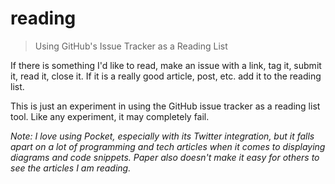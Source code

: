 # reading

> Using GitHub's Issue Tracker as a Reading List

If there is something I'd like to read, make an issue with a link, tag it,
submit it, read it, close it. If it is a really good article, post, etc. add
it to the reading list.

This is just an experiment in using the GitHub issue tracker as a reading
list tool. Like any experiment, it may completely fail.

*Note: I love using Pocket, especially with its Twitter integration, but it
falls apart on a lot of programming and tech articles when it comes to
displaying diagrams and code snippets. Paper also doesn't make it easy for
others to see the articles I am reading.*
